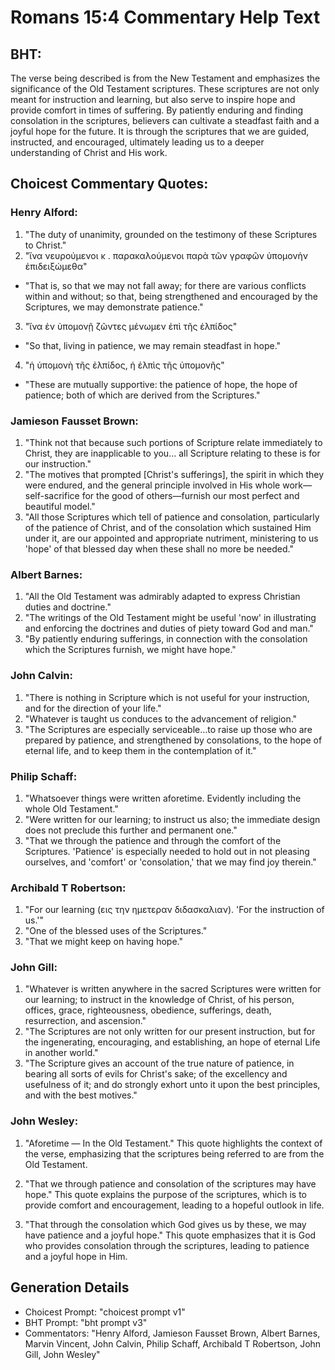 # Romans 15:4 Commentary Help Text

## BHT:
The verse being described is from the New Testament and emphasizes the significance of the Old Testament scriptures. These scriptures are not only meant for instruction and learning, but also serve to inspire hope and provide comfort in times of suffering. By patiently enduring and finding consolation in the scriptures, believers can cultivate a steadfast faith and a joyful hope for the future. It is through the scriptures that we are guided, instructed, and encouraged, ultimately leading us to a deeper understanding of Christ and His work.

## Choicest Commentary Quotes:
### Henry Alford:
1. "The duty of unanimity, grounded on the testimony of these Scriptures to Christ."
2. "ἵνα νευρούμενοι κ . παρακαλούμενοι παρὰ τῶν γραφῶν ὑπομονὴν ἐπιδειξώμεθα"
- "That is, so that we may not fall away; for there are various conflicts within and without; so that, being strengthened and encouraged by the Scriptures, we may demonstrate patience."
3. "ἵνα ἐν ὑπομονῇ ζῶντες μένωμεν ἐπὶ τῆς ἐλπίδος"
- "So that, living in patience, we may remain steadfast in hope."
4. "ἡ ὑπομονὴ τῆς ἐλπίδος, ἡ ἐλπὶς τῆς ὑπομονῆς"
- "These are mutually supportive: the patience of hope, the hope of patience; both of which are derived from the Scriptures."

### Jamieson Fausset Brown:
1. "Think not that because such portions of Scripture relate immediately to Christ, they are inapplicable to you... all Scripture relating to these is for our instruction."
2. "The motives that prompted [Christ's sufferings], the spirit in which they were endured, and the general principle involved in His whole work—self-sacrifice for the good of others—furnish our most perfect and beautiful model."
3. "All those Scriptures which tell of patience and consolation, particularly of the patience of Christ, and of the consolation which sustained Him under it, are our appointed and appropriate nutriment, ministering to us 'hope' of that blessed day when these shall no more be needed."

### Albert Barnes:
1. "All the Old Testament was admirably adapted to express Christian duties and doctrine."
2. "The writings of the Old Testament might be useful 'now' in illustrating and enforcing the doctrines and duties of piety toward God and man."
3. "By patiently enduring sufferings, in connection with the consolation which the Scriptures furnish, we might have hope."

### John Calvin:
1. "There is nothing in Scripture which is not useful for your instruction, and for the direction of your life."
2. "Whatever is taught us conduces to the advancement of religion."
3. "The Scriptures are especially serviceable...to raise up those who are prepared by patience, and strengthened by consolations, to the hope of eternal life, and to keep them in the contemplation of it."

### Philip Schaff:
1. "Whatsoever things were written aforetime. Evidently including the whole Old Testament."
2. "Were written for our learning; to instruct us also; the immediate design does not preclude this further and permanent one."
3. "That we through the patience and through the comfort of the Scriptures. 'Patience' is especially needed to hold out in not pleasing ourselves, and 'comfort' or 'consolation,' that we may find joy therein."

### Archibald T Robertson:
1. "For our learning (εις την ημετεραν διδασκαλιαν). 'For the instruction of us.'"
2. "One of the blessed uses of the Scriptures."
3. "That we might keep on having hope."

### John Gill:
1. "Whatever is written anywhere in the sacred Scriptures were written for our learning; to instruct in the knowledge of Christ, of his person, offices, grace, righteousness, obedience, sufferings, death, resurrection, and ascension."
2. "The Scriptures are not only written for our present instruction, but for the ingenerating, encouraging, and establishing, an hope of eternal Life in another world."
3. "The Scripture gives an account of the true nature of patience, in bearing all sorts of evils for Christ's sake; of the excellency and usefulness of it; and do strongly exhort unto it upon the best principles, and with the best motives."

### John Wesley:
1. "Aforetime — In the Old Testament." This quote highlights the context of the verse, emphasizing that the scriptures being referred to are from the Old Testament.

2. "That we through patience and consolation of the scriptures may have hope." This quote explains the purpose of the scriptures, which is to provide comfort and encouragement, leading to a hopeful outlook in life.

3. "That through the consolation which God gives us by these, we may have patience and a joyful hope." This quote emphasizes that it is God who provides consolation through the scriptures, leading to patience and a joyful hope in Him.


## Generation Details
- Choicest Prompt: "choicest prompt v1"
- BHT Prompt: "bht prompt v3"
- Commentators: "Henry Alford, Jamieson Fausset Brown, Albert Barnes, Marvin Vincent, John Calvin, Philip Schaff, Archibald T Robertson, John Gill, John Wesley"
